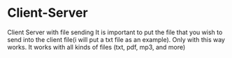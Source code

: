 # Client-Server
Client Server with file sending
It is important to put the file that you wish to send into the client file(i will put a txt file as an example).
Only with this way works.
It works with all kinds of files (txt, pdf, mp3, and more)
